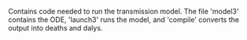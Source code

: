 Contains code needed to run the transmission model.  The file 'model3' contains the ODE, 'launch3' runs the model, and 'compile' converts the output into deaths and dalys.
